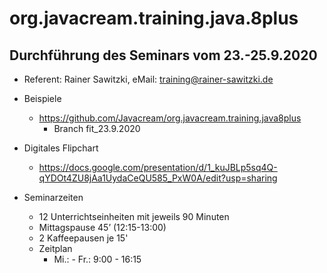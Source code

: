 # org.javacream.training.java.8plus

## Durchführung des Seminars vom 23.-25.9.2020

* Referent: Rainer Sawitzki, eMail: training@rainer-sawitzki.de

* Beispiele
  * https://github.com/Javacream/org.javacream.training.java8plus
    *  Branch fit_23.9.2020
    
* Digitales Flipchart
  * https://docs.google.com/presentation/d/1_kuJBLp5sq4Q-qYDOt4ZU8jAa1UydaCeQU585_PxW0A/edit?usp=sharing

* Seminarzeiten
  * 12 Unterrichtseinheiten mit jeweils 90 Minuten
  * Mittagspause 45’ (12:15-13:00)
  * 2 Kaffeepausen je 15'
  * Zeitplan 
    * Mi.: - Fr.:   9:00 - 16:15
    
